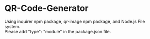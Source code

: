 # QR-Code-Generator
Using inquirer npm package, qr-image npm package, and Node.js File system.<br />
Please add "type": "module" in the package.json file.
